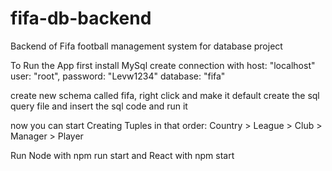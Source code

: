 # fifa-db-backend

Backend of Fifa football management system for database project

To Run the App first install MySql
create connection with
host: "localhost"
user: "root",
password: "Levw1234"
database: "fifa"

create new schema called fifa, right click and make it default
create the sql query file and insert the sql code and run it

now you can start Creating Tuples in that order:
Country > League > Club > Manager > Player

Run Node with npm run start and React with npm start
